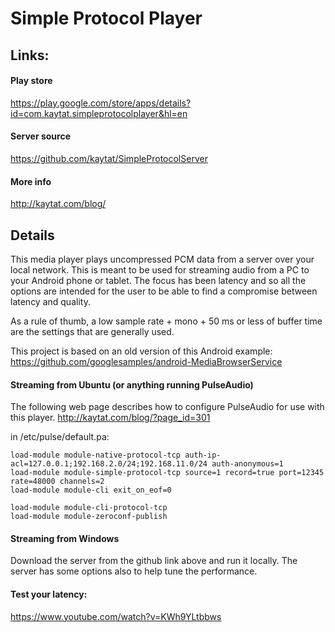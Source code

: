 # Simple Protocol Player

## Links:
#### Play store
https://play.google.com/store/apps/details?id=com.kaytat.simpleprotocolplayer&hl=en

#### Server source
https://github.com/kaytat/SimpleProtocolServer

#### More info
http://kaytat.com/blog/

## Details
This media player plays uncompressed PCM data from a server over your local network.  This is meant to be used for streaming audio from a PC to your Android phone or tablet.  The focus has been latency and so all the options are intended for the user to be able to find a compromise between latency and quality.

As a rule of thumb, a low sample rate + mono + 50 ms or less of buffer time are the settings that are generally used.

This project is based on an old version of this Android example: https://github.com/googlesamples/android-MediaBrowserService

#### Streaming from Ubuntu (or anything running PulseAudio)
The following web page describes how to configure PulseAudio for use with this player.  http://kaytat.com/blog/?page_id=301

in /etc/pulse/default.pa:
```
load-module module-native-protocol-tcp auth-ip-acl=127.0.0.1;192.168.2.0/24;192.168.11.0/24 auth-anonymous=1
load-module module-simple-protocol-tcp source=1 record=true port=12345 rate=48000 channels=2
load-module module-cli exit_on_eof=0

load-module module-cli-protocol-tcp
load-module module-zeroconf-publish
```

#### Streaming from Windows
Download the server from the github link above and run it locally.  The server has some options also to help tune the performance.

#### Test your latency:
https://www.youtube.com/watch?v=KWh9YLtbbws
